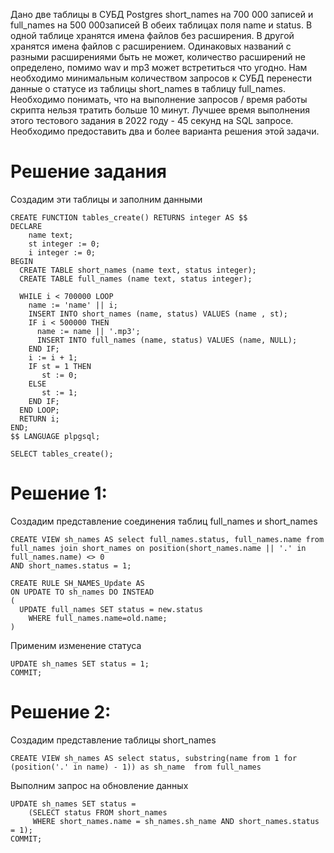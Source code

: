 Дано две таблицы в СУБД Postgres short_names на 700 000 записей и full_names на 500 000записей
В обеих таблицах поля name и status.
В одной таблице хранятся имена файлов без расширения. В другой хранятся имена файлов с
расширением. Одинаковых названий с разными расширениями быть не может, количество
расширений не определено, помимо wav и mp3 может встретиться что угодно.
Нам необходимо минимальным количеством запросов к СУБД перенести данные о статусе из
таблицы short_names в таблицу full_names.
Необходимо понимать, что на выполнение запросов / время работы скрипта нельзя тратить
больше 10 минут. Лучшее время выполнения этого тестового задания в 2022 году - 45 секунд на
SQL запросе.
Необходимо предоставить два и более варианта решения этой задачи.

# Решение задания
Создадим эти таблицы и заполним данными
``` 
CREATE FUNCTION tables_create() RETURNS integer AS $$
DECLARE
    name text;
    st integer := 0;
    i integer := 0;
BEGIN
  CREATE TABLE short_names (name text, status integer);
  CREATE TABLE full_names (name text, status integer);
  
  WHILE i < 700000 LOOP
    name := 'name' || i;
    INSERT INTO short_names (name, status) VALUES (name , st);
    IF i < 500000 THEN
      name := name || '.mp3';
      INSERT INTO full_names (name, status) VALUES (name, NULL);
    END IF;
    i := i + 1;
    IF st = 1 THEN
       st := 0;
    ELSE
       st := 1;
    END IF;
  END LOOP;
  RETURN i;
END;
$$ LANGUAGE plpgsql;

SELECT tables_create();
```

# Решение 1:
Создадим представление соединения таблиц full_names и short_names
```
CREATE VIEW sh_names AS select full_names.status, full_names.name from full_names join short_names on position(short_names.name || '.' in full_names.name) <> 0
AND short_names.status = 1;

CREATE RULE SH_NAMES_Update AS
ON UPDATE TO sh_names DO INSTEAD
( 
  UPDATE full_names SET status = new.status
    WHERE full_names.name=old.name;
)

```
Применим изменение статуса
```
UPDATE sh_names SET status = 1;
COMMIT;
```


# Решение 2:
Создадим представление таблицы short_names
``` 
CREATE VIEW sh_names AS select status, substring(name from 1 for (position('.' in name) - 1)) as sh_name  from full_names
```

Выполним запрос на обновление данных
``` 
UPDATE sh_names SET status =
    (SELECT status FROM short_names
     WHERE short_names.name = sh_names.sh_name AND short_names.status = 1);
COMMIT;
```


